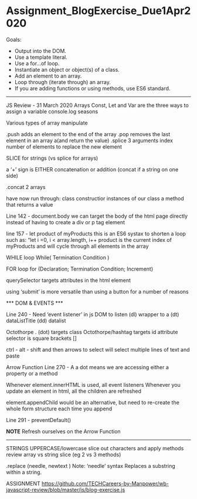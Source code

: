 # Assignment_BlogExercise_Due1Apr2020

Goals:
* Output into the DOM.
* Use a template literal.
* Use a for...of loop.  
* Instantiate an object or object(s) of a class.  
* Add an element to an array.  
* Loop through (iterate through) an array.
* If you are adding functions or using methods, use ES6 standard.

-----------------------------------

JS Review - 31 March 2020
Arrays
Const, Let and Var are the three ways to assign a variable
console.log seasons

Various types of array manipulate

.push adds an element to the end of the array
.pop removes the last element in an array a(and return the value)
.splice 3 arguments
index
number of elements to replace
the new element

SLICE for strings (vs splice for arrays)

a ‘+’ sign is EITHER concatenation or addition (concat if a string on one side)

.concat 2 arrays

have now run through:
class constructior
instances of our class
a method that returns a value

Line 142 - document.body
we can target the body of the html page directly instead of having to create a div or p tag element 


line 157 - let product of myProducts
this is an ES6 systax to shorten a loop such as: “let i =0, i < array.length, i++
product is the current index of myProducts and will cycle through all elements in the array

WHILE loop
While( Termination Condition )

FOR loop
for (Declaration; Termination Condition; Increment)


querySelector targets attributes in the html element

using ‘submit’ is more versatile than using a button for a number of reasons

*** DOM & EVENTS ***

Line 240 - Need ‘event listener’ in js DOM to listen
(dl) wrapper to a 
(dt) dataListTitle
(dd) datalist 

Octothorpe
. (dot) targets class
Octothorpe/hashtag targets id
attribute selector is square brackets []

ctrl - alt - shift  and  then arrows to select will select multiple lines of text and paste 

Arrow Function
Line 270 - A
a dot means we are accessing either a property or a method

Whenever element.innerHTML is used, all event listeners 
Whenever you update an element in html, all the children are refreshed


element.appendChild would be an alternative, but need to re-create the whole form structure each time you append


Line 291 - preventDefault()

**NOTE** 
Refresh ourselves on the Arrow Function

-------------

STRINGS
UPPERCASE/lowercase
slice out characters and apply methods
review array vs string slice (eg 2 vs 3 methods)


.replace (needle, newtext ) 
Note: ‘needle’ syntax 
Replaces a substring within a string.

ASSIGNMENT
https://github.com/TECHCareers-by-Manpower/wb-javascript-review/blob/master/js/blog-exercise.js


